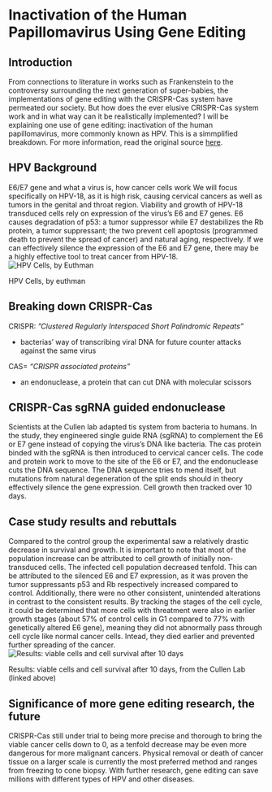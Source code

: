 # Inactivation of the Human Papillomavirus Using Gene Editing 
## Introduction
From connections to literature in works such as Frankenstein to the controversy surrounding the next generation of super-babies, the implementations of gene editing with the CRISPR-Cas system have permeated our society. But how does the ever elusive CRISPR-Cas system work and in what way can it be realistically implemented? I will be explaining one use of gene editing: inactivation of the human papillomavirus, more commonly known as HPV. This is a simmplified breakdown. For more information, read the original source [here](https://www.ncbi.nlm.nih.gov/pmc/articles/PMC4178730/).
## HPV Background
 E6/E7 gene and what a virus is, how cancer cells work
We will focus specifically on HPV-18, as it is high risk, causing cervical cancers as well as tumors in the genital and throat region. Viability and growth of HPV-18 transduced cells rely on expression of the virus’s E6 and E7 genes. E6 causes degradation of p53: a tumor suppressor while E7 destabilizes the Rb protein, a tumor suppressant; the two prevent cell apoptosis (programmed death to prevent the spread of cancer) and natural aging, respectively. If we can effectively silence the expression of the E6 and E7 gene, there may be a highly effective tool to treat cancer from HPV-18.
![HPV Cells, by Euthman](https://live.staticflickr.com/72/194024495_26145426df.jpg)

HPV Cells, by euthman
## Breaking down CRISPR-Cas
CRISPR: _”Clustered Regularly Interspaced Short Palindromic Repeats”_
- bacterias’ way of transcribing viral DNA for future counter attacks against the same virus

CAS= _“CRISPR associated proteins”_
- an endonuclease, a protein that can cut DNA with molecular scissors
## CRISPR-Cas sgRNA guided endonuclease
Scientists at the Cullen lab adapted tis system from bacteria to humans. In the study, they engineered single guide RNA (sgRNA) to complement the E6 or E7 gene instead of copying the virus’s DNA like bacteria. The cas protein binded with the sgRNA is then introduced to cervical cancer cells. The code and protein work to move to the site of the E6 or E7, and the endonuclease cuts the DNA sequence. The DNA sequence tries to mend itself, but mutations from natural degeneration of the split ends should in theory effectively silence the gene expression. Cell growth then tracked over 10 days.
## Case study results and rebuttals 
Compared to the control group the experimental saw a relatively drastic decrease in survival and growth. It is important to note that most of the population increase can be attributed to cell growth of initially non-transduced cells. The infected cell population decreased tenfold. This can be attributed to the silenced E6 and E7 expression, as it was proven the tumor suppressants p53 and Rb respectively increased compared to control. Additionally, there were no other consistent, unintended alterations in contrast to the consistent results. By tracking the stages of the cell cycle, it could be determined that more cells with threatment were also in earlier growth stages (about 57% of control cells in G1 compared to 77% with genetically altered E6 gene), meaning they did not abnormally pass through cell cycle like normal cancer cells. Intead, they died earlier and prevented further spreading of the cancer.
![Results: viable cells and cell survival after 10 days](https://www.ncbi.nlm.nih.gov/pmc/articles/PMC4178730/bin/zjv9990996220005.jpg)

Results: viable cells and cell survival after 10 days, from the Cullen Lab (linked above)
## Significance of more gene editing research, the future
CRISPR-Cas still under trial to being more precise and thorough to bring the viable cancer cells down to 0, as a tenfold decrease may be even more dangerous for more malignant cancers. Physical removal or death of cancer tissue on a larger scale is currently the most preferred method and ranges from freezing to cone biopsy. With further research, gene editing can save millions with different types of HPV and other diseases.
